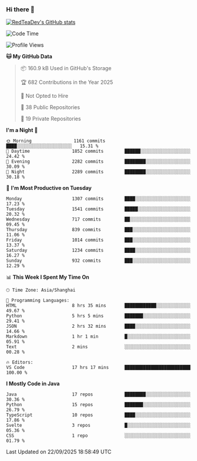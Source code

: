 ### Hi there 👋

<!--
**RedTeaDev/RedTeaDev** is a ✨ _special_ ✨ repository because its `README.md` (this file) appears on your GitHub profile.

Here are some ideas to get you started:

- 🔭 I’m currently working on ...
- 🌱 I’m currently learning ...
- 👯 I’m looking to collaborate on ...
- 🤔 I’m looking for help with ...
- 💬 Ask me about ...
- 📫 How to reach me: ...
- 😄 Pronouns: ...
- ⚡ Fun fact: ...
-->

<!--
[![wakatime](https://wakatime.com/badge/user/6b101ed0-04c0-4490-9283-eb61f2efff96.svg)](https://wakatime.com/@6b101ed0-04c0-4490-9283-eb61f2efff96)
!-->

[![RedTeaDev's GitHub stats](https://github-readme-stats.vercel.app/api?username=RedTeaDev\&include_all_commits=true)](https://github.com/anuraghazra/github-readme-stats)
<!--
[![willianrod's wakatime stats](https://github-readme-stats.vercel.app/api/wakatime?username=RedTeaDev)](https://github.com/anuraghazra/github-readme-stats)
!-->
<!--START_SECTION:waka-->
![Code Time](http://img.shields.io/badge/Code%20Time-3%2C512%20hrs%2043%20mins-blue)

![Profile Views](http://img.shields.io/badge/Profile%20Views-3-blue)

**🐱 My GitHub Data** 

> 📦 160.9 kB Used in GitHub's Storage 
 > 
> 🏆 682 Contributions in the Year 2025
 > 
> 🚫 Not Opted to Hire
 > 
> 📜 38 Public Repositories 
 > 
> 🔑 19 Private Repositories 
 > 
**I'm a Night 🦉** 

```text
🌞 Morning                1161 commits        ████░░░░░░░░░░░░░░░░░░░░░   15.31 % 
🌆 Daytime                1852 commits        ██████░░░░░░░░░░░░░░░░░░░   24.42 % 
🌃 Evening                2282 commits        ████████░░░░░░░░░░░░░░░░░   30.09 % 
🌙 Night                  2289 commits        ████████░░░░░░░░░░░░░░░░░   30.18 % 
```
📅 **I'm Most Productive on Tuesday** 

```text
Monday                   1307 commits        ████░░░░░░░░░░░░░░░░░░░░░   17.23 % 
Tuesday                  1541 commits        █████░░░░░░░░░░░░░░░░░░░░   20.32 % 
Wednesday                717 commits         ██░░░░░░░░░░░░░░░░░░░░░░░   09.45 % 
Thursday                 839 commits         ███░░░░░░░░░░░░░░░░░░░░░░   11.06 % 
Friday                   1014 commits        ███░░░░░░░░░░░░░░░░░░░░░░   13.37 % 
Saturday                 1234 commits        ████░░░░░░░░░░░░░░░░░░░░░   16.27 % 
Sunday                   932 commits         ███░░░░░░░░░░░░░░░░░░░░░░   12.29 % 
```


📊 **This Week I Spent My Time On** 

```text
🕑︎ Time Zone: Asia/Shanghai

💬 Programming Languages: 
HTML                     8 hrs 35 mins       ████████████░░░░░░░░░░░░░   49.67 % 
Python                   5 hrs 5 mins        ███████░░░░░░░░░░░░░░░░░░   29.41 % 
JSON                     2 hrs 32 mins       ████░░░░░░░░░░░░░░░░░░░░░   14.66 % 
Markdown                 1 hr 1 min          █░░░░░░░░░░░░░░░░░░░░░░░░   05.91 % 
Text                     2 mins              ░░░░░░░░░░░░░░░░░░░░░░░░░   00.28 % 

🔥 Editors: 
VS Code                  17 hrs 17 mins      █████████████████████████   100.00 % 
```

**I Mostly Code in Java** 

```text
Java                     17 repos            ████████░░░░░░░░░░░░░░░░░   30.36 % 
Python                   15 repos            ███████░░░░░░░░░░░░░░░░░░   26.79 % 
TypeScript               10 repos            ████░░░░░░░░░░░░░░░░░░░░░   17.86 % 
Svelte                   3 repos             █░░░░░░░░░░░░░░░░░░░░░░░░   05.36 % 
CSS                      1 repo              ░░░░░░░░░░░░░░░░░░░░░░░░░   01.79 % 
```




 Last Updated on 22/09/2025 18:58:49 UTC
<!--END_SECTION:waka-->


